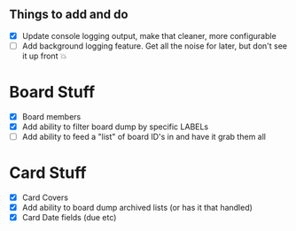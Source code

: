 ## Things to add and do

- [x] Update console logging output, make that cleaner, more configurable
- [ ] Add background logging feature.  Get all the noise for later, but don't see it up front :boom:

# Board Stuff  
- [x] Board members
- [x] Add ability to filter board dump by specific LABELs
- [ ] Add ability to feed a "list" of board ID's in and have it grab them all

# Card Stuff  
- [x] Card Covers 
- [x] Add ability to board dump archived lists (or has it that handled)
- [X] Card Date fields (due etc)
